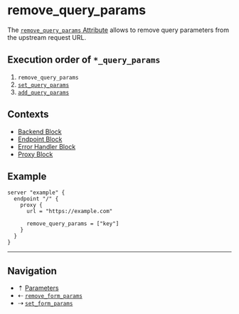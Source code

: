 # remove_query_params

The [`remove_query_params` Attribute](../attributes.md) allows to remove query parameters
from the upstream request URL.

## Execution order of `*_query_params`

1. `remove_query_params`
2. [`set_query_params`](set-query-params.md)
3. [`add_query_params`](add-query-params.md)

## Contexts

* [Backend Block](../blocks/backend.md)
* [Endpoint Block](../blocks/endpoint.md)
* [Error Handler Block](../blocks/error-handler.md)
* [Proxy Block](../blocks/proxy.md)

## Example

```hcl
server "example" {
  endpoint "/" {
    proxy {
      url = "https://example.com"

      remove_query_params = ["key"]
    }
  }
}
```

-----

## Navigation

* &#8673; [Parameters](../parameters.md)
* &#8672; [`remove_form_params`](remove-form-params.md)
* &#8674; [`set_form_params`](set-form-params.md)
